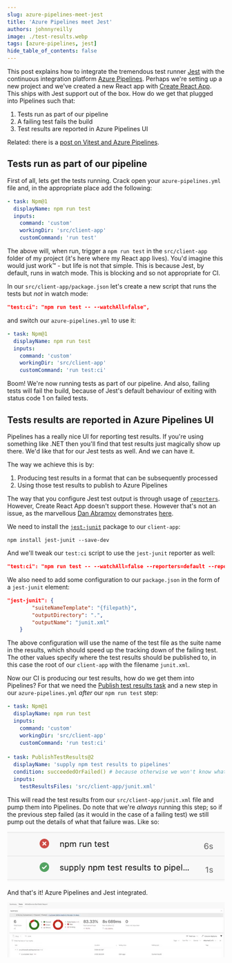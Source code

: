 ```yaml
---
slug: azure-pipelines-meet-jest
title: 'Azure Pipelines meet Jest'
authors: johnnyreilly
image: ./test-results.webp
tags: [azure-pipelines, jest]
hide_table_of_contents: false
---
```


This post explains how to integrate the tremendous test runner [Jest](https://jestjs.io/) with the continuous integration platform [Azure Pipelines](https://azure.microsoft.com/en-gb/services/devops/pipelines/?nav=min). Perhaps we're setting up a new project and we've created a new React app with [Create React App](https://create-react-app.dev/). This ships with Jest support out of the box. How do we get that plugged into Pipelines such that:

1. Tests run as part of our pipeline
2. A failing test fails the build
3. Test results are reported in Azure Pipelines UI

Related: there is a [post on Vitest and Azure Pipelines](../2023-08-05-azure-pipelines-meet-vitest/index.md).

<!--truncate-->

## Tests run as part of our pipeline

First of all, lets get the tests running. Crack open your `azure-pipelines.yml` file and, in the appropriate place add the following:

```yml
- task: Npm@1
  displayName: npm run test
  inputs:
    command: 'custom'
    workingDir: 'src/client-app'
    customCommand: 'run test'
```

The above will, when run, trigger a `npm run test` in the `src/client-app` folder of my project (it's here where my React app lives). You'd imagine this would just work™️ - but life is not that simple. This is because Jest, by default, runs in watch mode. This is blocking and so not appropriate for CI.

In our `src/client-app/package.json` let's create a new script that runs the tests but _not_ in watch mode:

```json
"test:ci": "npm run test -- --watchAll=false",
```

and switch our `azure-pipelines.yml` to use it:

```yml
- task: Npm@1
  displayName: npm run test
  inputs:
    command: 'custom'
    workingDir: 'src/client-app'
    customCommand: 'run test:ci'
```

Boom! We're now running tests as part of our pipeline. And also, failing tests will fail the build, because of Jest's default behaviour of exiting with status code 1 on failed tests.

## Tests results are reported in Azure Pipelines UI

Pipelines has a really nice UI for reporting test results. If you're using something like .NET then you'll find that test results just magically show up there. We'd like that for our Jest tests as well. And we can have it.

The way we achieve this is by:

1. Producing test results in a format that can be subsequently processed
2. Using those test results to publish to Azure Pipelines

The way that you configure Jest test output is through usage of [`reporters`](https://jestjs.io/docs/en/cli#--reporters). However, Create React App doesn't support these. However that's not an issue, as the marvellous [Dan Abramov](https://twitter.com/dan_abramov) demonstrates [here](https://github.com/facebook/create-react-app/issues/2474#issuecomment-306340526).

We need to install the [`jest-junit`](https://github.com/jest-community/jest-junit) package to our `client-app`:

```
npm install jest-junit --save-dev
```

And we'll tweak our `test:ci` script to use the `jest-junit` reporter as well:

```json
"test:ci": "npm run test -- --watchAll=false --reporters=default --reporters=jest-junit",
```

We also need to add some configuration to our `package.json` in the form of a `jest-junit` element:

```json
"jest-junit": {
        "suiteNameTemplate": "{filepath}",
        "outputDirectory": ".",
        "outputName": "junit.xml"
    }
```

The above configuration will use the name of the test file as the suite name in the results, which should speed up the tracking down of the failing test. The other values specify where the test results should be published to, in this case the root of our `client-app` with the filename `junit.xml`.

Now our CI is producing our test results, how do we get them into Pipelines? For that we need the [Publish test results task](https://docs.microsoft.com/en-us/azure/devops/pipelines/tasks/test/publish-test-results?view=azure-devops&tabs=trx%2Cyaml) and a new step in our `azure-pipelines.yml` _after_ our `npm run test` step:

```yml
- task: Npm@1
  displayName: npm run test
  inputs:
    command: 'custom'
    workingDir: 'src/client-app'
    customCommand: 'run test:ci'

- task: PublishTestResults@2
  displayName: 'supply npm test results to pipelines'
  condition: succeededOrFailed() # because otherwise we won't know what tests failed
  inputs:
    testResultsFiles: 'src/client-app/junit.xml'
```

This will read the test results from our `src/client-app/junit.xml` file and pump them into Pipelines. Do note that we're _always_ running this step; so if the previous step failed (as it would in the case of a failing test) we still pump out the details of what that failure was. Like so:

![screenshot of test results being published to Azure Pipelines regardless of passing or failing tests](test-and-publish-steps.png)

And that's it! Azure Pipelines and Jest integrated.

![screenshot of test results published to Azure Pipelines](test-results.webp)
